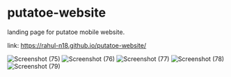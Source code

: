 # putatoe-website
landing page for putatoe mobile website.

link: https://rahul-n18.github.io/putatoe-website/

![Screenshot (75)](https://user-images.githubusercontent.com/64891042/195819992-57bfece5-9279-407a-9022-12328e380da6.png)
![Screenshot (76)](https://user-images.githubusercontent.com/64891042/195820022-d0b38020-89bc-4dcc-ac1f-311a175e214a.png)
![Screenshot (77)](https://user-images.githubusercontent.com/64891042/195820039-3d6b2516-da5e-4cfb-8df8-55529715a4e5.png)
![Screenshot (78)](https://user-images.githubusercontent.com/64891042/195820058-0647f82b-c6db-4e2c-973c-d921b6423fda.png)
![Screenshot (79)](https://user-images.githubusercontent.com/64891042/195820072-9dac3e9f-4fc8-4ad1-b061-89f175e3273a.png)
